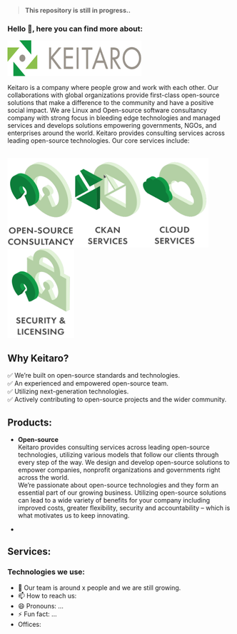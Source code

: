 > **This repository is still in progress..**
### Hello 👋, here you can find more about:
<img src="images/keitaro.png" width="300" height="80">

Keitaro is a company where people grow and work with each other. Our collaborations with global organizations provide first-class open-source solutions that make a difference to the community and have a positive social impact. We are Linux and Open-source software consultancy company with strong focus in bleeding edge technologies and managed services and develops solutions empowering governments, NGOs, and enterprises around the world. Keitaro provides consulting services across leading open-source technologies. Our core services include:
</br></br>

<img src="images/open-source.png" width="150" height="200"><img src="images/ckan.png" width="150" height="200"><img src="images/cloud-services.png" width="150" height="200"><img src="images/serucity-licensing.png" width="150" height="200">

## Why Keitaro?
✅ We’re built on open-source standards and technologies. </br>
✅ An experienced and empowered open-source team. </br>
✅ Utilizing next-generation technologies. </br>
✅ Actively contributing to open-source projects and the wider community. </br>

## Products:
- **Open-source** </br>
Keitaro provides consulting services across leading open-source technologies, utilizing various models that follow our clients through every step of the way. We design and develop open-source solutions to empower companies, nonprofit organizations and governments right across the world.</br>
We’re passionate about open-source technologies and they form an essential part of our growing business. Utilizing open-source solutions can lead to a wide variety of benefits for your company including improved costs, greater flexibility, security and accountability – which is what motivates us to keep innovating.

-

## Services:


### Technologies we use:





- 🌱 Our team is around x people and we are still growing.
- 📫 How to reach us: 
- 😄 Pronouns: ...
- ⚡ Fun fact: ...
- Offices:









